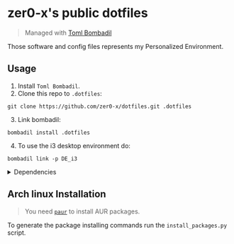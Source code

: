 # zer0-x's public dotfiles
> Managed with [Toml Bombadil](https://oknozor.github.io/toml-bombadil/)

Those software and config files represents my Personalized Environment.

## Usage

1. Install `Toml Bombadil`.
2. Clone this repo to `.dotfiles`:
```
git clone https://github.com/zer0-x/dotfiles.git .dotfiles
```
3. Link bombadil:
```
bombadil install .dotfiles
```
4. To use the i3 desktop environment do:
```
bombadil link -p DE_i3
```

<details>
<summary>Dependencies</summary>

### GUI Applications
- [Alacritty](https://alacritty.org/)
- [SQliteBrowser](https://sqlitebrowser.org/)
- [D Spy](https://apps.gnome.org/app/org.gnome.dspy/)
- [ghostwriter](https://ghostwriter.kde.org/)
- [mpv](https://mpv.io/)
- [feh](https://feh.finalrewind.org/)
- [Qalculate! Qt](https://qalculate.github.io/)
- [zathura](https://pwmt.org/projects/zathura/)
    - [zathura-pdf-mupdf](https://pwmt.org/projects/zathura-pdf-mupdf/)
- [Thunar](https://docs.xfce.org/xfce/thunar/start)
    - [gvfs](https://wiki.gnome.org/Projects/gvfs)
    - [thunar-archive-plugin](https://docs.xfce.org/xfce/thunar/archive)
    - [thunar-media-tags-plugin](https://docs.xfce.org/xfce/thunar/media-tags)
    - [tumbler](https://docs.xfce.org/xfce/tumbler/start)
        - [ffmpegthumbnailer](https://github.com/dirkvdb/ffmpegthumbnailer)
        - [poppler-glib](https://poppler.freedesktop.org/)
        - [libgsf](https://www.digital-scurf.org/software/libgfshare)
- [SlimBookBattery](https://github.com/slimbook/slimbookbattery)
- [System Config Printer](https://github.com/OpenPrinting/system-config-printer)
- [Dialect](https://apps.gnome.org/app/app.drey.Dialect/)


### Desktop Environment
- [i3](https://github.com/i3/i3)
    - [autotiling](https://github.com/nwg-piotr/autotiling)
    - [xorg-setxkbmap](https://archlinux.org/packages/extra/x86_64/xorg-setxkbmap/)
    - [xorg-xset](https://archlinux.org/packages/extra/x86_64/xorg-xset/)
    - [xss-lock](https://bitbucket.org/raymonad/xss-lock)
    - [XSecureLock](https://github.com/google/xsecurelock)
    - [xdotool](https://www.semicomplete.com/projects/xdotool/)
    - [numlockx](https://github.com/rg3/numlockx)
    - [dex](https://github.com/jceb/dex)
- [polybar](https://github.com/polybar/polybar)
    - [pamixer](https://github.com/cdemoulins/pamixer)
    - [lsof](https://github.com/lsof-org/lsof)
    - [cbatticon](https://github.com/valr/cbatticon)
    - [brightnessctl](https://github.com/Hummer12007/brightnessctl)
- [picom](https://github.com/yshui/picom)
- [redshift](http://jonls.dk/redshift/)
- [rofi](https://github.com/DaveDavenport/rofi)
    - [rofi-calc](https://github.com/svenstaro/rofi-calc)
    - [rofi-emoji](https://github.com/Mange/rofi-emoji)
    - [foxmarks](https://github.com/zer0-x/foxmarks)
- [dunst](https://dunst-project.org/)
- [clipmenu](https://github.com/cdown/clipmenu)
- [network-manager-applet](https://gitlab.gnome.org/GNOME/network-manager-applet)
- [kwallet](https://archlinux.org/packages/extra/x86_64/kwallet/)
    - [kwallet-pam](https://archlinux.org/packages/extra/x86_64/kwallet-pam/)
- [lxsession-gtk3](https://www.lxde.org/)
- [flameshot](https://github.com/flameshot-org/flameshot)
- [greetd](https://git.sr.ht/~kennylevinsen/greetd)
    - [tuigreet](https://github.com/apognu/tuigreet)
- [RSIBreak](https://apps.kde.org/rsibreak/)

You need to enable `greetd`
```
sudo systemctl enable greetd.service
```

You need to config `greetd` by editing `/etc/greetd/config.toml` to be
```
[terminal]
vt = 1

[default_session]
command = "tuigreet --remember --remember-user-session --user-menu --time --cmd startx"
user = "greeter"
```

To integrate kwallet add those lines to `/etc/pam.d/greetd`
```
auth       optional     pam_kwallet5.so
session    optional     pam_kwallet5.so auto_start force_run
```


### Fonts
- [Noto Fonts](https://fonts.google.com/noto)
- [JetBrainsMono Nerd](https://www.nerdfonts.com/)
- [Nerd Fonts Ubuntu](https://github.com/ryanoasis/nerd-fonts)
- [ttf-dejavu-ib](http://dejavu-fonts.org/wiki/Main_Page)

### Themes
#### Icons
- [Papirus Icon Theme](https://github.com/PapirusDevelopmentTeam/papirus-icon-theme)
- [Adwaita Icon Theme](https://gitlab.gnome.org/GNOME/adwaita-icon-theme)
#### UI
- [qt5ct](https://sourceforge.net/projects/qt5ct/)
- [qt6ct](https://github.com/trialuser02/qt6ct)
- [kvantum](https://github.com/tsujan/Kvantum)
- [libadwaita](https://gnome.pages.gitlab.gnome.org/libadwaita/)

Set the Qt5 theme by adding this line: `QT_QPA_PLATFORMTHEME=qt5ct` to your `/etc/environment` file.

Prefer dark theme for GTK-4:
```shell
gsettings set org.gnome.desktop.interface color-scheme prefer-dark
```

### CLI/TUI Applications/Tools
- [git](https://git-scm.com/)
    - [delta](https://github.com/dandavison/delta)
- [just](https://github.com/casey/just)
- [python-livereload](https://github.com/lepture/python-livereload)
- [libqalculate](https://qalculate.github.io/)

### CLI Utilities
- [Open Doas](https://github.com/Duncaen/OpenDoas)
- [bat](https://github.com/sharkdp/bat)
- [fd](https://github.com/sharkdp/fd)
- [zoxide](https://github.com/ajeetdsouza/zoxide)
- [exa](https://the.exa.website/)
- [ripgrep](https://github.com/BurntSushi/ripgrep)
- [lfs](https://github.com/Canop/lfs)
- [hexyl](https://github.com/sharkdp/hexyl)
- [handlr](https://github.com/chmln/handlr)
- [trash-cli](https://github.com/andreafrancia/trash-cli)
- [dragon-drop](https://github.com/mwh/dragon)
- [broot](https://github.com/Canop/broot)
- [hyperfine](https://github.com/sharkdp/hyperfine)
- [tokei](https://github.com/XAMPPRocky/tokei)
- [jless](https://github.com/PaulJuliusMartinez/jless)
- [fzf](https://github.com/junegunn/fzf)
- [xclip](https://github.com/astrand/xclip)
- [wl-clipboard](https://github.com/bugaevc/wl-clipboard)
- [pulsemixer](https://github.com/GeorgeFilipkin/pulsemixer)
- [onefetch](https://github.com/o2sh/onefetch)
- [nvtop](https://github.com/Syllo/nvtop)
- [htop](https://htop.dev/)

Since the `br` shell function is custom, after restarting the shell, run that:
```
br --set-install-state refused
```

### Shell
- [fish](https://fishshell.com/)
    - [Tide](https://github.com/IlanCosman/tide)
    - [fzf.fish](https://github.com/PatrickF1/fzf.fish)
    - [bass](https://github.com/edc/bass)
    - [virtualfish](https://github.com/justinmayer/virtualfish)
- [dash](https://en.wikipedia.org/wiki/Debian_Almquist_shell)


### NeoVim <sup>`Text Editor`</sup>
- [neovim](https://neovim.io/)
    - [packer](https://github.com/wbthomason/packer.nvim)

After installing, you need to install the plugins for neovim by running:
```
:PackerInstall
```

### Language Servers
- [Python LSP Server](https://github.com/python-lsp/python-lsp-server) <sup>`Python`</sup>
    - [python-lsp-black](https://github.com/python-lsp/python-lsp-black)
- [TexLab](https://github.com/latex-lsp/texlab) <sup>`LaTex`</sup>
- [VSCode CSS LanguageServer](https://github.com/microsoft/vscode/tree/main/extensions/css-language-features/server) <sup>`CSS`</sup>
- [VSCode HTML LanguageServer](https://github.com/microsoft/vscode/tree/main/extensions/html-language-features/server) <sup>`HTML`</sup>
- [emmet-ls](https://github.com/aca/emmet-ls) <sup>`HTML5/CSS3 snippets`</sup>
- [lua-language-server](https://github.com/sumneko/lua-language-server) <sup>`Lua`</sup>
- [VSCode jSON LanguageServer](https://github.com/microsoft/vscode/tree/main/extensions/json-language-features/server) <sup>`JSON`</sup>
- [YAML Language Server](https://github.com/redhat-developer/yaml-language-server) <sup>`YAML`</sup>
- [Eclipse JDT Language Server](https://github.com/eclipse/eclipse.jdt.ls)

### Linters
- [Flawfinder](https://dwheeler.com/flawfinder/) <sup>`C/C++`</sup>
- [mypy](http://www.mypy-lang.org/) <sup>`Python`</sup>
- [flake8](https://flake8.pycqa.org/) <sup>`Python`</sup>
    - [pep8-naming](https://github.com/PyCQA/pep8-naming)
    - [flake8-builtins](https://github.com/gforcada/flake8-builtins)
    - [flake8-comprehensions](https://github.com/adamchainz/flake8-comprehensions)
    - [flake8-bugbear](https://github.com/PyCQA/flake8-bugbear)
- [python-pydocstyle](http://www.pydocstyle.org/) <sup>`Python`</sup>
- [Bandit](https://github.com/PyCQA/bandit) <sup>`Python`</sup>
- [selene-linter](https://github.com/Kampfkarren/selene) <sup>`Lua`</sup>
- [Stylelint](https://stylelint.io/) <sup>`CSS`</sup>
- [Tidy](https://www.html-tidy.org/) <sup>`HTML`</sup>

### Formatters
- [Black](https://github.com/psf/black) <sup>`Python`</sup>
- [StyLua](https://github.com/JohnnyMorganz/StyLua) <sup>`Lua`</sup>
- [shfmt](https://github.com/mvdan/sh) <sup>`shell`</sup>

### Programming Languages Tools/Compilers/Interpreters
#### Rust
- [rustup](https://github.com/rust-lang/rustup.rs)
- [mold](https://github.com/rui314/mold)

After installing it you need to run:
```shell
rustup default stable

rustup component add rust-analyzer
```

> **Note** It includes most the tools used for the Rust language.

#### C/C++
- [base-devel](https://archlinux.org/groups/x86_64/base-devel/)
- [Clang](https://clang.llvm.org/)

#### Python
- [Python](https://www.python.org/)

#### JavaScript/TypeScript
- [Deno](https://deno.land/)

> **Note** It includes most the tools needed for JS/TS.

#### LaTex
- [texlive-most](https://archlinux.org/groups/x86_64/texlive-most/)
- [texlive-langextra](https://archlinux.org/packages/extra/any/texlive-langextra/)
- [texlive-fontsextra](https://archlinux.org/packages/extra/any/texlive-fontsextra/)

#### Melody
- [melody](https://github.com/yoav-lavi/melody)

</details>

## Arch linux Installation
> You need [`paur`](https://github.com/Morganamilo/paru#installation) to install AUR packages.

To generate the package installing commands run the `install_packages.py` script.


<!-- TODO: Create screenshots section. -->
